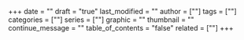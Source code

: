 +++
date = ""
draft = "true"
last_modified = ""
author = [""]
tags = [""]
categories = [""]
series = [""]
graphic = ""
thumbnail = ""
continue_message = ""
table_of_contents = "false"
related = [""]
+++

